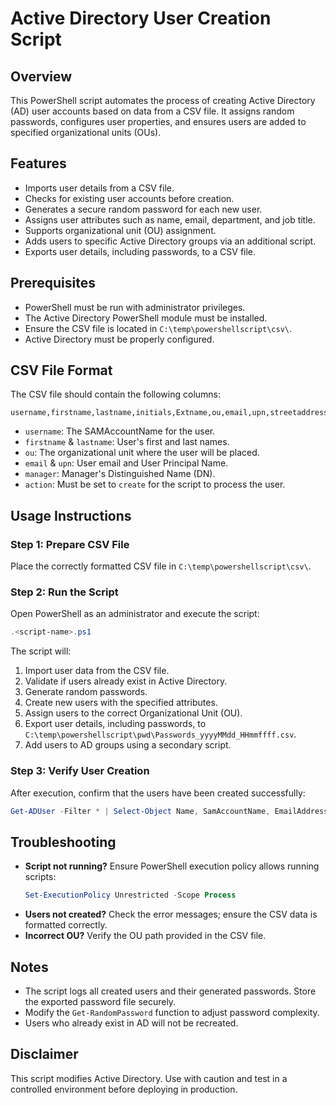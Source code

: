 # Active Directory User Creation Script

## Overview
This PowerShell script automates the process of creating Active Directory (AD) user accounts based on data from a CSV file. It assigns random passwords, configures user properties, and ensures users are added to specified organizational units (OUs).

## Features
- Imports user details from a CSV file.
- Checks for existing user accounts before creation.
- Generates a secure random password for each new user.
- Assigns user attributes such as name, email, department, and job title.
- Supports organizational unit (OU) assignment.
- Adds users to specific Active Directory groups via an additional script.
- Exports user details, including passwords, to a CSV file.

## Prerequisites
- PowerShell must be run with administrator privileges.
- The Active Directory PowerShell module must be installed.
- Ensure the CSV file is located in `C:\temp\powershellscript\csv\`.
- Active Directory must be properly configured.

## CSV File Format
The CSV file should contain the following columns:

```
username,firstname,lastname,initials,Extname,ou,email,upn,streetaddress,city,country,manager,zipcode,state,telephone,jobtitle,company,description,department,action
```

- `username`: The SAMAccountName for the user.
- `firstname` & `lastname`: User's first and last names.
- `ou`: The organizational unit where the user will be placed.
- `email` & `upn`: User email and User Principal Name.
- `manager`: Manager's Distinguished Name (DN).
- `action`: Must be set to `create` for the script to process the user.

## Usage Instructions
### Step 1: Prepare CSV File
Place the correctly formatted CSV file in `C:\temp\powershellscript\csv\`.

### Step 2: Run the Script
Open PowerShell as an administrator and execute the script:

```powershell
.<script-name>.ps1
```

The script will:
1. Import user data from the CSV file.
2. Validate if users already exist in Active Directory.
3. Generate random passwords.
4. Create new users with the specified attributes.
5. Assign users to the correct Organizational Unit (OU).
6. Export user details, including passwords, to `C:\temp\powershellscript\pwd\Passwords_yyyyMMdd_HHmmffff.csv`.
7. Add users to AD groups using a secondary script.

### Step 3: Verify User Creation
After execution, confirm that the users have been created successfully:

```powershell
Get-ADUser -Filter * | Select-Object Name, SamAccountName, EmailAddress, Department
```

## Troubleshooting
- **Script not running?** Ensure PowerShell execution policy allows running scripts:
  ```powershell
  Set-ExecutionPolicy Unrestricted -Scope Process
  ```
- **Users not created?** Check the error messages; ensure the CSV data is formatted correctly.
- **Incorrect OU?** Verify the OU path provided in the CSV file.

## Notes
- The script logs all created users and their generated passwords. Store the exported password file securely.
- Modify the `Get-RandomPassword` function to adjust password complexity.
- Users who already exist in AD will not be recreated.

## Disclaimer
This script modifies Active Directory. Use with caution and test in a controlled environment before deploying in production.


